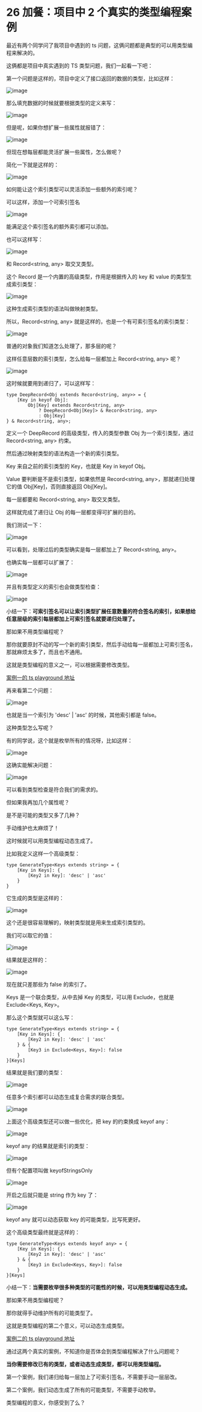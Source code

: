 # 26 加餐：项目中 2 个真实的类型编程案例
最近有两个同学问了我项目中遇到的 ts 问题，这俩问题都是典型的可以用类型编程来解决的。

这俩都是项目中真实遇到的 TS 类型问题，我们一起看一下吧：

第一个问题是这样的，项目中定义了接口返回的数据的类型，比如这样：

![image](images/5ZERn6qobmPGGsbq7XEU2tLC5ZiPjEUx6fCveRXP2js.webp)

那么填充数据的时候就要根据类型的定义来写：

![image](images/OFworDtAjpcArYC7PKnhdMYoNi4sj2ozgUF2S1pqlGE.webp)

但是呢，如果你想扩展一些属性就报错了：

![image](images/uAn9VCCwB_txTiGecAjvSM-CgWg4Qv011KtH0XGyjZs.webp)

但现在想每层都能灵活扩展一些属性，怎么做呢？

简化一下就是这样的：

![image](images/ama7018ojSSYYctfieL3Es0jqr7s_GIkJ0AzUR3Iazs.webp)

如何能让这个索引类型可以灵活添加一些额外的索引呢？

可以这样，添加一个可索引签名

![image](images/XALtooIEYA56n36yR1muRVeBrPb8KTnIgJYMw4-MQyE.webp)

能满足这个索引签名的额外索引都可以添加。

也可以这样写：

![image](images/dtMqTHa7dpSGIASZPxiMoRznzrbcqpLfGjHK9Ut15kU.webp)

和 Record<string, any> 取交叉类型。

这个 Record 是一个内置的高级类型，作用是根据传入的 key 和 value 的类型生成索引类型：

![image](images/Dk2gq4v9f-9R64EMiG1qbLm2nb1Ly_QxwVMLgnxBxL0.webp)

这种生成索引类型的语法叫做映射类型。

所以，Record<string, any> 就是这样的，也是一个有可索引签名的索引类型：

![image](images/3CH3r7_tBIJJId01AWYUQmS2bYiYAajlsv5Dr7QiIcE.webp)

普通的对象我们知道怎么处理了，那多层的呢？

这样任意层数的索引类型，怎么给每一层都加上 Record<string, any> 呢？

![image](images/CGMjDOGIH9lKNC8USN5XRn8JagSu8shHgavIvvO07no.webp)

这时候就要用到递归了，可以这样写：

```Plain Text
type DeepRecord<Obj extends Record<string, any>> = {
    [Key in keyof Obj]: 
        Obj[Key] extends Record<string, any>
            ? DeepRecord<Obj[Key]> & Record<string, any>
            : Obj[Key]
} & Record<string, any>;

```
定义一个 DeepRecord 的高级类型，传入的类型参数 Obj 为一个索引类型，通过 Record<string, any> 约束。

然后通过映射类型的语法构造一个新的索引类型。

Key 来自之前的索引类型的 Key，也就是 Key in keyof Obj。

Value 要判断是不是索引类型，如果依然是 Record<string, any>，那就递归处理它的值 Obj\[Key\]，否则直接返回 Obj\[Key\]。

每一层都要和 Record<string, any> 取交叉类型。

这样就完成了递归让 Obj 的每一层都变得可扩展的目的。

我们测试一下：

![image](images/WPLOGKGrfDhDktdXUOQqlASTFBpDd2rrIL_U365W-A0.webp)

可以看到，处理过后的类型确实是每一层都加上了 Record<string, any>。

也确实每一层都可以扩展了：

![image](images/IVOHpdBzyxkQTRXe0NjYIBWfnrwG9vbnjjNZw72PaSc.webp)

并且有类型定义的索引也会做类型检查：

![image](images/TmhBZQr3-VOvW3vYMz6-Uz-AGYrw5GpBiqZXzY4imU8.webp)

小结一下：**可索引签名可以让索引类型扩展任意数量的符合签名的索引，如果想给任意层级的索引每层都加上可索引签名就要递归处理了。**

那如果不用类型编程呢？

那你就要原封不动的写一个新的索引类型，然后手动给每一层都加上可索引签名，那就麻烦太多了，而且也不通用。

这就是类型编程的意义之一，可以根据需要修改类型。

[案例一的 ts playground 地址](https://link.juejin.cn/?target=https%3A%2F%2Fwww.typescriptlang.org%2Fplay%3F%23code%2FC4TwDgpgBAIghsOUC8UDeAoK2pzwLigDsBXAWwCMIAnAbixwqcMxzagGMvDTKb72OACYjCAZ2DUAlkQDmAnAF8ANA2wQNLNewBme8ZJnztbEUJ7kqdbYoy3QkWBrAAlCBwD21IQB4A8hQAVlAQAB7AEERCYlBunt4%2BEtJyyrhEIAB8GSjo2gDaANIQIFAyUADWxR46UAGBALqEJjh1hcX1IeGR0bHuXr5JRqlw6RnNggD8ThCufQmtRSD12QBkvfEDhilpmePshAvtdlBrcf2JW7LDo-QYDtDUEDGoMM5nCfCIGbeeRBJQQgQcEInyQqFYODwwKgAEZVGwmBQtIJsFwOIQ4XszIQAORQnE2eE4DQQZEovQ6XGInFEwTYqAAJhsdiAA "https://www.typescriptlang.org/play?#code/C4TwDgpgBAIghsOUC8UDeAoK2pzwLigDsBXAWwCMIAnAbixwqcMxzagGMvDTKb72OACYjCAZ2DUAlkQDmAnAF8ANA2wQNLNewBme8ZJnztbEUJ7kqdbYoy3QkWBrAAlCBwD21IQB4A8hQAVlAQAB7AEERCYlBunt4+EtJyyrhEIAB8GSjo2gDaANIQIFAyUADWxR46UAGBALqEJjh1hcX1IeGR0bHuXr5JRqlw6RnNggD8ThCufQmtRSD12QBkvfEDhilpmePshAvtdlBrcf2JW7LDo-QYDtDUEDGoMM5nCfCIGbeeRBJQQgQcEInyQqFYODwwKgAEZVGwmBQtIJsFwOIQ4XszIQAORQnE2eE4DQQZEovQ6XGInFEwTYqAAJhsdiAA")

再来看第二个问题：

![image](images/fOnEWDaMTzINAFxIDoDTLVikocfCtNGwdgzuuNvhxlU.webp)

也就是当一个索引为 'desc' | 'asc' 的时候，其他索引都是 false。

这种类型怎么写呢？

有的同学说，这个就是枚举所有的情况呀，比如这样：

![image](images/M1V7uFawsFGx5W6zpNGO3p9ueZe7QtCBsnCXtubQ1FE.webp)

这确实能解决问题：

![image](images/hASwT6Ywri3qfju2uqLlq8fQtEa5KO6meyDKJsDSyyY.webp)

可以看到类型检查是符合我们的需求的。

但如果我再加几个属性呢？

是不是可能的类型又多了几种？

手动维护也太麻烦了！

这时候就可以用类型编程动态生成了。

比如我定义这样一个高级类型：

```Plain Text
type GenerateType<Keys extends string> = {
    [Key in Keys]: {
        [Key2 in Key]: 'desc' | 'asc'
    }
}

```
它生成的类型是这样的：

![image](images/8LcgUEfboZKKyr73b_CdwByV6zbkntJIbFSMRgRrB_c.webp)

这个还是很容易理解的，映射类型就是用来生成索引类型的。

我们可以取它的值：

![image](images/2snmnyzs_Os2TmE-vOFpcOJrt1etb2Mb7CVPYTbvqTA.webp)

结果就是这样的：

![image](images/79sJhiv_G3SDzWAMzyAONBSJSzlroarZsU2YhyzkqAE.webp)

现在就只差那些为 false 的索引了。

Keys 是一个联合类型，从中去掉 Key 的类型，可以用 Exclude，也就是 Exclude<Keys, Key>。

那么这个类型就可以这么写：

```Plain Text
type GenerateType<Keys extends string> = {
    [Key in Keys]: {
        [Key2 in Key]: 'desc' | 'asc'
    } & {
        [Key3 in Exclude<Keys, Key>]: false
    }
}[Keys]

```
结果就是我们要的类型：

![image](images/6cwYrMEe6WTwwycETXoYf3zfl626ckn2_nYJcwy-Grw.webp)

任意多个索引都可以动态生成复合需求的联合类型。

![image](images/vg4p3koEaCI5kB4RyyxpT8NPZHs5iX0FqM61vS2NRiE.webp)

上面这个高级类型还可以做一些优化，把 key 的约束换成 keyof any：

![image](images/veUp9JTZroV3hihzSpCwGHJkYocLYa0vFNiaL8gXihQ.webp)

keyof any 的结果就是索引的类型：

![image](images/LBPwl0FQvZuI9peOlRANbfE1MscxxQ3-bxcEIrl0uLw.webp)

但有个配置项叫做 keyofStringsOnly

![image](images/eeBupetVBzLTWZ1Y4DIQ4W2eyTRj3SzfD2BdMLKflhs.webp)

开启之后就只能是 string 作为 key 了：

![image](images/e80I7hOlF-OB95x52xMGquVGxwfnMlAi_lZyJFFDBHg.webp)

keyof any 就可以动态获取 key 的可能类型，比写死更好。

这个高级类型最终就是这样的：

```Plain Text
type GenerateType<Keys extends keyof any> = {
    [Key in Keys]: {
        [Key2 in Key]: 'desc' | 'asc'
    } & {
        [Key3 in Exclude<Keys, Key>]: false
    }
}[Keys]

```
小结一下：**当需要枚举很多种类型的可能性的时候，可以用类型编程动态生成。**

那如果不用类型编程呢？

那你就得手动维护所有的可能类型了。

这就是类型编程的第二个意义，可以动态生成类型。

[案例二的 ts playground 地址](https://link.juejin.cn/?target=https%3A%2F%2Fwww.typescriptlang.org%2Fplay%3F%23code%2FC4TwDgpgBA4hB2EBOBDYEAq4IB4DSEIAzlBAB7rwAmJA1oQPYBmUK8IAfFALxQDeAKCjCoAbQIgoAS3hQJRALoAufkJHrxhAEzTZE5VADkVCEQDGhqAB8jKc4bXCAvlABkq9RokBmXVACiZGYANgCuJviERAA0coQcBkwowUQQjlBOAk6axAoA3AICoJBQSKY8sAjIaJjYOIYojZY2hgBG7c1GZt2GHAUCZgzwRMCsSmUkvILqjSgqDfbR6e2tKkkpEEvq3WZryalZhYPDo6ul5VPps3sbWyIr8yaL6Ts3B5kDQyNQu%2BeTHiJrrZnuoHkYnhY7sJXlB1u8BEA "https://www.typescriptlang.org/play?#code/C4TwDgpgBA4hB2EBOBDYEAq4IB4DSEIAzlBAB7rwAmJA1oQPYBmUK8IAfFALxQDeAKCjCoAbQIgoAS3hQJRALoAufkJHrxhAEzTZE5VADkVCEQDGhqAB8jKc4bXCAvlABkq9RokBmXVACiZGYANgCuJviERAA0coQcBkwowUQQjlBOAk6axAoA3AICoJBQSKY8sAjIaJjYOIYojZY2hgBG7c1GZt2GHAUCZgzwRMCsSmUkvILqjSgqDfbR6e2tKkkpEEvq3WZryalZhYPDo6ul5VPps3sbWyIr8yaL6Ts3B5kDQyNQu+eTHiJrrZnuoHkYnhY7sJXlB1u8BEA")

通过这两个真实的案例，不知道你是否体会到类型编程解决了什么问题呢？

**当你需要修改已有的类型，或者动态生成类型，都可以用类型编程。**

第一个案例，我们递归给每一层加上了可索引签名，不需要手动一层层改。

第二个案例，我们动态生成了所有的可能类型，不需要手动枚举。

类型编程的意义，你感受到了么？